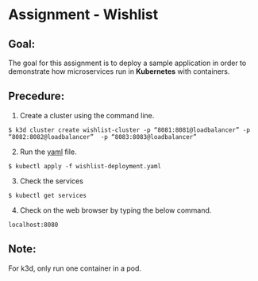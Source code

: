 # Assignment - Wishlist

## Goal:

The goal for this assignment is to deploy a sample application in order to demonstrate how microservices run in **Kubernetes** with containers.

## Precedure:

1. Create a cluster using the command line.
	
```
$ k3d cluster create wishlist-cluster -p “8081:8081@loadbalancer” -p “8082:8082@loadbalancer”  -p “8083:8083@loadbalancer”
```

2. Run the [yaml](https://github.com/ibrahima1289/kura-wishlist-hw/blob/main/wishlist-deployment.yaml) file.

```
$ kubectl apply -f wishlist-deployment.yaml
```

3. Check the services

```
$ kubectl get services
```		

4. Check on the web browser by typing the below command.

```
localhost:8080
```

## Note: <br>
For k3d, only run one container in a pod.
	
